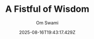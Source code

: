 ---
title: "A Fistful of Wisdom"
date: "2025-08-16T19:43:17.429Z"
author: "Om Swami"
read_year: "NO"
recommendation: '3'
url: /bookshelf/a-fistful-of-wisdom
---